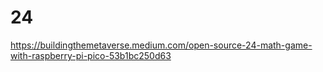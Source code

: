 # 24

https://buildingthemetaverse.medium.com/open-source-24-math-game-with-raspberry-pi-pico-53b1bc250d63